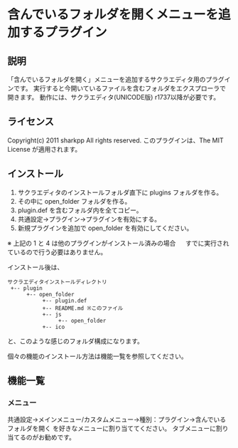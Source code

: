 含んでいるフォルダを開くメニューを追加するプラグイン
====================================================

説明
----

「含んでいるフォルダを開く」メニューを追加するサクラエディタ用のプラグインです。
実行すると今開いているファイルを含むフォルダをエクスプローラで開きます。
動作には、サクラエディタ(UNICODE版) r1737以降が必要です。

ライセンス
----------

Copyright(c) 2011 sharkpp All rights reserved.
このプラグインは、The MIT License が適用されます。

インストール
------------

1. サクラエディタのインストールフォルダ直下に plugins フォルダを作る。
2. その中に open_folder フォルダを作る。
3. plugin.def を含むフォルダ内を全てコピー。
4. 共通設定→プラグイン→プラグインを有効にする。
4. 新規プラグインを追加で open_folder を有効にしてください。

※ 上記の 1 と 4 は他のプラグインがインストール済みの場合
　 すでに実行されているので行う必要はありません。

インストール後は、

    サクラエディタインストールディレクトリ
     +-- plugin
          +-- open_folder
               +-- plugin.def
               +-- README.md ※このファイル
               +-- js
                    +-- open_folder
               +-- ico

と、このような感じのフォルダ構成になります。

個々の機能のインストール方法は機能一覧を参照してください。

機能一覧
--------

### メニュー

共通設定→メインメニュー/カスタムメニュー→種別：プラグイン→含んでいるフォルダを開く
を好きなメニューに割り当ててください。
タブメニューに割り当てるのがお勧めです。

